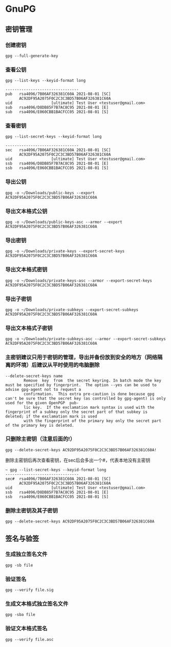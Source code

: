 # GnuPG

## 密钥管理

### 创建密钥

```
gpg --full-generate-key
```

### 查看公钥

```
gpg --list-keys --keyid-format long
```

```
--------------------------------
pub   rsa4096/7B06AF326381C60A 2021-08-01 [SC]
      AC92DF95A2075F0C2C3C3BD57B06AF326381C60A
uid                 [ultimate] Test User <testuser@gmail.com>
sub   rsa4096/D8DB85F7B7AC8C95 2021-08-01 [E]
sub   rsa4096/E060CBB1BACFCC05 2021-08-01 [S]
```

### 查看密钥

```
gpg --list-secret-keys --keyid-format long
```

```
--------------------------------
sec   rsa4096/7B06AF326381C60A 2021-08-01 [SC]
      AC92DF95A2075F0C2C3C3BD57B06AF326381C60A
uid                 [ultimate] Test User <testuser@gmail.com>
ssb   rsa4096/D8DB85F7B7AC8C95 2021-08-01 [E]
ssb   rsa4096/E060CBB1BACFCC05 2021-08-01 [S]
```

### 导出公钥

```
gpg -o ~/Downloads/public-keys --export AC92DF95A2075F0C2C3C3BD57B06AF326381C60A
```

### 导出文本格式公钥

```
gpg -o ~/Downloads/public-keys-asc --armor --export AC92DF95A2075F0C2C3C3BD57B06AF326381C60A
```

### 导出密钥

```
gpg -o ~/Downloads/private-keys --export-secret-keys AC92DF95A2075F0C2C3C3BD57B06AF326381C60A
```

### 导出文本格式密钥

```
gpg -o ~/Downloads/private-keys-asc --armor --export-secret-keys AC92DF95A2075F0C2C3C3BD57B06AF326381C60A
```

### 导出子密钥

```
gpg -o ~/Downloads/private-subkeys --export-secret-subkeys AC92DF95A2075F0C2C3C3BD57B06AF326381C60A
```

### 导出文本格式子密钥

```
gpg -o ~/Downloads/private-subkeys-asc --armor --export-secret-subkeys AC92DF95A2075F0C2C3C3BD57B06AF326381C60A
```

### 主密钥建议只用于密钥的管理，导出并备份放到安全的地方（网络隔离的环境）后建议从平时使用的电脑删除

```
--delete-secret-keys name
        Remove  key  from  the secret keyring. In batch mode the key must be specified by fingerprint.  The option --yes can be used to advise gpg-agent not to request a
        confirmation.  This extra pre-caution is done because gpg can't be sure that the secret key (as controlled by gpg-agent) is only used for the given OpenPGP  pub‐
        lic key.  If the exclamation mark syntax is used with the fingerprint of a subkey only the secret part of that subkey is deleted; if the exclamation mark is used
        with the fingerprint of the primary key only the secret part of the primary key is deleted.
```

### 只删除主密钥（注意后面的!）

```
gpg --delete-secret-keys AC92DF95A2075F0C2C3C3BD57B06AF326381C60A!
```

删除主密钥后再次查看密钥，在sec后会多出一个#，代表本地没有主密钥

```
~ gpg --list-secret-keys --keyid-format long
--------------------------------
sec#  rsa4096/7B06AF326381C60A 2021-08-01 [SC]
      AC92DF95A2075F0C2C3C3BD57B06AF326381C60A
uid                 [ultimate] Test User <testuser@gmail.com>
ssb   rsa4096/D8DB85F7B7AC8C95 2021-08-01 [E]
ssb   rsa4096/E060CBB1BACFCC05 2021-08-01 [S]
```

### 删除主密钥及其子密钥

```
gpg --delete-secret-keys AC92DF95A2075F0C2C3C3BD57B06AF326381C60A
```

## 签名与验签

### 生成独立签名文件

```
gpg -sb file
```

### 验证签名

```
gpg --verify file.sig
```

### 生成文本格式独立签名文件

```
gpg -sba file
```

### 验证文本格式签名

```
gpg --verify file.asc
```
